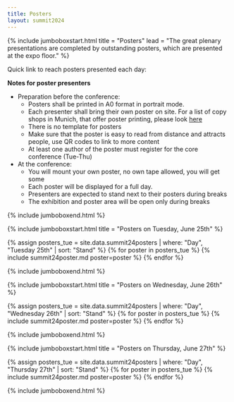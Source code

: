```yaml
---
title: Posters
layout: summit2024
---
```


{% include jumboboxstart.html 
    title = "Posters"
    lead = "The great plenary presentations are completed by outstanding posters, which are presented at the expo floor."
%}

Quick link to reach posters presented each day:

**Notes for poster presenters**

 - Preparation before the conference:
   - Posters shall be printed in A0 format in portrait mode.
   - Each presenter shall bring their own poster on site. For a list of copy shops in Munich, that offer poster printing, please look [here](media/Copy_shops_nearest_to_the_MOC_Munich.pdf)
   - There is no template for posters
   - Make sure that the poster is easy to read from distance and attracts people, use QR codes to link to more content
   - At least one author of the poster must register for the core conference (Tue-Thu)
 - At the conference:
   - You will mount your own poster, no own tape allowed, you will get some
   - Each poster will be displayed for a full day.
   - Presenters are expected to stand next to their posters during breaks
   - The exhibition and poster area will be open only during breaks

{% include jumboboxend.html %}

{% include jumboboxstart.html 
    title = "Posters on Tuesday, June 25th"
%}

{% assign posters_tue = site.data.summit24posters | where: "Day", "Tuesday 25th" | sort: "Stand" %}
{% for poster in posters_tue %}
{% include summit24poster.md poster=poster %}
{% endfor %}

{% include jumboboxend.html %}

{% include jumboboxstart.html 
    title = "Posters on Wednesday, June 26th"
%}

{% assign posters_tue = site.data.summit24posters | where: "Day", "Wednesday 26th" | sort: "Stand" %}
{% for poster in posters_tue %}
{% include summit24poster.md poster=poster %}
{% endfor %}

{% include jumboboxend.html %}

{% include jumboboxstart.html 
    title = "Posters on Thursday, June 27th"
%}

{% assign posters_tue = site.data.summit24posters | where: "Day", "Thursday 27th" | sort: "Stand" %}
{% for poster in posters_tue %}
{% include summit24poster.md poster=poster %}
{% endfor %}

{% include jumboboxend.html %}
